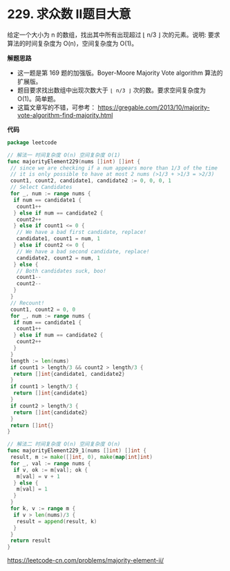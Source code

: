 # 229. 求众数 II**题目大意** 

给定一个大小为 n 的数组，找出其中所有出现超过 ⌊ n/3 ⌋ 次的元素。说明: 要求算法的时间复杂度为 O(n)，空间复杂度为 O(1)。

**解题思路**   

- 这一题是第 169 题的加强版。Boyer-Moore Majority Vote algorithm 算法的扩展版。
- 题目要求找出数组中出现次数大于 `⌊ n/3 ⌋` 次的数。要求空间复杂度为 O(1)。简单题。
- 这篇文章写的不错，可参考： https://gregable.com/2013/10/majority-vote-algorithm-find-majority.html

**代码**  

```go
package leetcode

// 解法一 时间复杂度 O(n) 空间复杂度 O(1)
func majorityElement229(nums []int) []int {
 // since we are checking if a num appears more than 1/3 of the time
 // it is only possible to have at most 2 nums (>1/3 + >1/3 = >2/3)
 count1, count2, candidate1, candidate2 := 0, 0, 0, 1
 // Select Candidates
 for _, num := range nums {
  if num == candidate1 {
   count1++
  } else if num == candidate2 {
   count2++
  } else if count1 <= 0 {
   // We have a bad first candidate, replace!
   candidate1, count1 = num, 1
  } else if count2 <= 0 {
   // We have a bad second candidate, replace!
   candidate2, count2 = num, 1
  } else {
   // Both candidates suck, boo!
   count1--
   count2--
  }
 }
 // Recount!
 count1, count2 = 0, 0
 for _, num := range nums {
  if num == candidate1 {
   count1++
  } else if num == candidate2 {
   count2++
  }
 }
 length := len(nums)
 if count1 > length/3 && count2 > length/3 {
  return []int{candidate1, candidate2}
 }
 if count1 > length/3 {
  return []int{candidate1}
 }
 if count2 > length/3 {
  return []int{candidate2}
 }
 return []int{}
}

// 解法二 时间复杂度 O(n) 空间复杂度 O(n)
func majorityElement229_1(nums []int) []int {
 result, m := make([]int, 0), make(map[int]int)
 for _, val := range nums {
  if v, ok := m[val]; ok {
   m[val] = v + 1
  } else {
   m[val] = 1
  }
 }
 for k, v := range m {
  if v > len(nums)/3 {
   result = append(result, k)
  }
 }
 return result
}
```

https://leetcode-cn.com/problems/majority-element-ii/